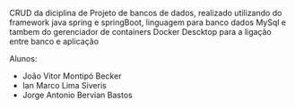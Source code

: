CRUD da diciplina de Projeto de bancos de dados, realizado utilizando do framework java spring e springBoot,
linguagem para banco dados MySql e tambem do gerenciador de containers Docker Descktop para a ligação entre banco e aplicação

Alunos:
- João Vitor Montipó Becker
- Ian Marco Lima Siveris
- Jorge Antonio Bervian Bastos
